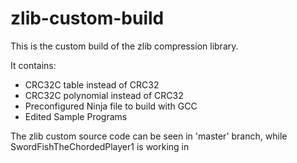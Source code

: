 # zlib-custom-build

This is the custom build of the zlib compression library.

It contains:
- CRC32C table instead of CRC32
- CRC32C polynomial instead of CRC32
- Preconfigured Ninja file to build with GCC
- Edited Sample Programs

The zlib custom source code can be seen in 'master' branch, while SwordFishTheChordedPlayer1 is working in
